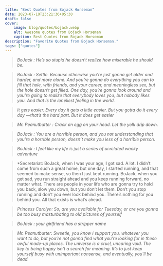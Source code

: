 ```yaml
---
title: "Best Quotes from Bojack Horseman"
date: 2023-07-10T23:21:36+05:30
draft: false
cover: 
    image: blog/quotes/bojack.webp
    alt: Awesome quotes from Bojack Horseman
    caption: Best Quotes from Bojack Horseman
description: "Favorite Quotes from Bojack Horseman."
tags: ["quotes"] 
---
```


>*BoJack : He’s so stupid he doesn’t realize how miserable he should be.*

>*BoJack : Settle. Because otherwise you’re just gonna get older and harder, and more alone. And you’re gonna do everything you can to fill that hole, with friends, and your career, and meaningless sex, but the hole doesn’t get filled. One day, you’re gonna look around and you’re going to realize that everybody loves you, but nobody likes you. And that is the loneliest feeling in the world.*

>*It gets easier. Every day it gets a little easier. But you gotta do it every day —that’s the hard part. But it does get easier*

>*Mr. Peanutbutter : Crack an egg on your head. Let the yolk drip down.*

>*BoJack : You are a horrible person, and you not understanding that you’re a horrible person, doesn’t make you less of a horrible person.*

>*BoJack : I feel like my life is just a series of unrelated wacky adventure*

>*Secretariat: BoJack, when I was your age, I got sad. A lot. I didn’t come from such a great home, but one day, I started running, and that seemed to make sense, so then I just kept running. BoJack, when you get sad, you run straight ahead and you keep running forward, no matter what. There are people in your life who are gonna try to hold you back, slow you down, but you don’t let them. Don’t you stop running and don’t you ever look behind you. There’s nothing for you behind you. All that exists is what’s ahead.

>*Princess Carolyn: So, are you available for Tuesday, or are you gonna be too busy masturbating to old pictures of yourself*

>*BoJack : your girlfriend has a stripper name*

>*Mr. Peanutbutter: Sweetie, you know I support you, whatever you want to do, but you’re not gonna find what you’re looking for in these awful made-up places. The universe is a cruel, uncaring void. The key to being happy isn’t a search for meaning. It’s to just keep yourself busy with unimportant nonsense, and eventually, you’ll be dead.*

